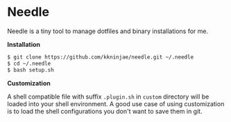 # Needle

Needle is a tiny tool to manage dotfiles and binary installations for me.


**Installation**

```sh
$ git clone https://github.com/kkninjae/needle.git ~/.needle
$ cd ~/.needle
$ bash setup.sh
```


**Customization**

A shell compatible file with suffix `.plugin.sh` in `custom` directory will be loaded into your shell environment.
A good use case of using customization is to load the shell configurations you don't want to save them in git.
